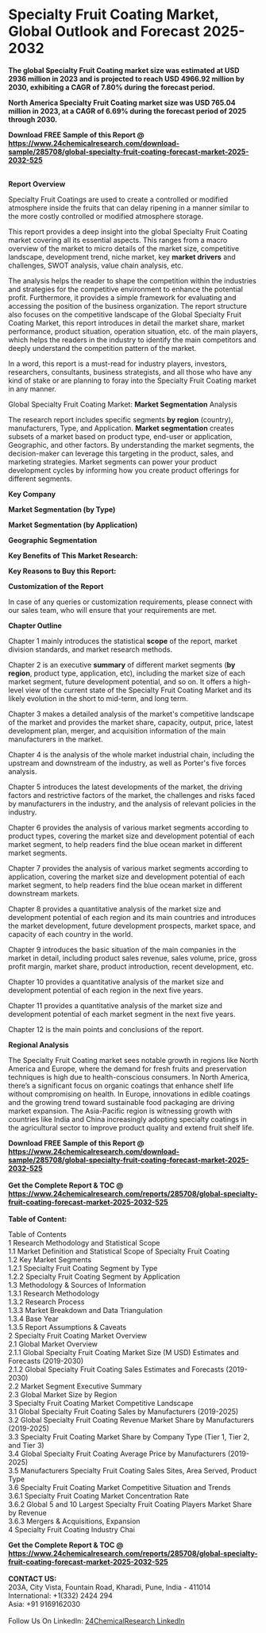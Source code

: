 <h1>Specialty Fruit Coating Market, Global Outlook and Forecast 2025-2032</h1><p><strong>The global Specialty Fruit Coating market size was estimated at USD 2936 million in 2023 and is projected to reach USD 4966.92 million by 2030, exhibiting a CAGR of 7.80% during the forecast period.</strong></p><p>
</p><p><strong>North America Specialty Fruit Coating market size was USD 765.04 million in 2023, at a CAGR of 6.69% during the forecast period of 2025 through 2030.</strong></p><div><b>Download FREE Sample of this Report @ 
            <a href="https://www.24chemicalresearch.com/download-sample/285708/global-specialty-fruit-coating-forecast-market-2025-2032-525">
            https://www.24chemicalresearch.com/download-sample/285708/global-specialty-fruit-coating-forecast-market-2025-2032-525</a></b></div><br><p>
</p><p><strong>Report Overview</strong></p><p>
</p><p>Specialty Fruit Coatings are used to create a controlled or modified atmosphere inside the fruits that can delay ripening in a manner similar to the more costly controlled or modified atmosphere storage.</p><p>
</p><p>This report provides a deep insight into the global Specialty Fruit Coating market covering all its essential aspects. This ranges from a macro overview of the market to micro details of the market size, competitive landscape, development trend, niche market, key <strong>market drivers</strong> and challenges, SWOT analysis, value chain analysis, etc.</p><p>
</p><p></p><p>
</p><p>The analysis helps the reader to shape the competition within the industries and strategies for the competitive environment to enhance the potential profit. Furthermore, it provides a simple framework for evaluating and accessing the position of the business organization. The report structure also focuses on the competitive landscape of the Global Specialty Fruit Coating Market, this report introduces in detail the market share, market performance, product situation, operation situation, etc. of the main players, which helps the readers in the industry to identify the main competitors and deeply understand the competition pattern of the market.</p><p>
</p><p>In a word, this report is a must-read for industry players, investors, researchers, consultants, business strategists, and all those who have any kind of stake or are planning to foray into the Specialty Fruit Coating market in any manner.</p><p>
</p><p>Global Specialty Fruit Coating Market: <strong>Market Segmentation</strong> Analysis</p><p>
</p><p>The research report includes specific segments <strong>by region</strong> (country), manufacturers, Type, and Application. <strong>Market segmentation</strong> creates subsets of a market based on product type, end-user or application, Geographic, and other factors. By understanding the market segments, the decision-maker can leverage this targeting in the product, sales, and marketing strategies. Market segments can power your product development cycles by informing how you create product offerings for different segments.</p><p>
</p><p></p><p>
<strong>Key Company</strong></p><p>
</p><p></p><p>
</p><p>
</p><p></p><p>
<strong>Market Segmentation (by Type)</strong></p><p>
</p><p></p><p>
</p><p>
</p><p></p><p>
<strong>Market Segmentation (by Application)</strong></p><p>
</p><p></p><p>
</p><p>
</p><p></p><p>
<strong>Geographic Segmentation</strong></p><p>
</p><p></p><p>
</p><p>
</p><p></p><p>
<strong>Key Benefits of This Market Research:</strong></p><p>
</p><p></p><p>
</p><p>
</p><p><strong>Key Reasons to Buy this Report:</strong></p><p>
</p><p>
</p><p><strong>Customization of the Report</strong></p><p>
</p><p>In case of any queries or customization requirements, please connect with our sales team, who will ensure that your requirements are met.</p><p>
</p><p><strong>Chapter Outline</strong></p><p>
</p><p>Chapter 1 mainly introduces the statistical <strong>scope</strong> of the report, market division standards, and market research methods.</p><p>
</p><p>Chapter 2 is an executive <strong>summary</strong> of different market segments (<strong>by region</strong>, product type, application, etc), including the market size of each market segment, future development potential, and so on. It offers a high-level view of the current state of the Specialty Fruit Coating Market and its likely evolution in the short to mid-term, and long term.</p><p>
</p><p>Chapter 3 makes a detailed analysis of the market's competitive landscape of the market and provides the market share, capacity, output, price, latest development plan, merger, and acquisition information of the main manufacturers in the market.</p><p>
</p><p>Chapter 4 is the analysis of the whole market industrial chain, including the upstream and downstream of the industry, as well as Porter's five forces analysis.</p><p>
</p><p>Chapter 5 introduces the latest developments of the market, the driving factors and restrictive factors of the market, the challenges and risks faced by manufacturers in the industry, and the analysis of relevant policies in the industry.</p><p>
</p><p>Chapter 6 provides the analysis of various market segments according to product types, covering the market size and development potential of each market segment, to help readers find the blue ocean market in different market segments.</p><p>
</p><p>Chapter 7 provides the analysis of various market segments according to application, covering the market size and development potential of each market segment, to help readers find the blue ocean market in different downstream markets.</p><p>
</p><p>Chapter 8 provides a quantitative analysis of the market size and development potential of each region and its main countries and introduces the market development, future development prospects, market space, and capacity of each country in the world.</p><p>
</p><p>Chapter 9 introduces the basic situation of the main companies in the market in detail, including product sales revenue, sales volume, price, gross profit margin, market share, product introduction, recent development, etc.</p><p>
</p><p>Chapter 10 provides a quantitative analysis of the market size and development potential of each region in the next five years.</p><p>
</p><p>Chapter 11 provides a quantitative analysis of the market size and development potential of each market segment in the next five years.</p><p>
</p><p>Chapter 12 is the main points and conclusions of the report.</p><p>
</p><p></p><p>
<strong>Regional Analysis</strong></p><p>
</p><p></p><p>
</p><p>The Specialty Fruit Coating market sees notable growth in regions like North America and Europe, where the demand for fresh fruits and preservation techniques is high due to health-conscious consumers. In North America, there’s a significant focus on organic coatings that enhance shelf life without compromising on health. In Europe, innovations in edible coatings and the growing trend toward sustainable food packaging are driving market expansion. The Asia-Pacific region is witnessing growth with countries like India and China increasingly adopting specialty coatings in the agricultural sector to improve product quality and extend fruit shelf life.</p><div><b>Download FREE Sample of this Report @ 
            <a href="https://www.24chemicalresearch.com/download-sample/285708/global-specialty-fruit-coating-forecast-market-2025-2032-525">
            https://www.24chemicalresearch.com/download-sample/285708/global-specialty-fruit-coating-forecast-market-2025-2032-525</a></b></div><br><div><b>Get the Complete Report & TOC @ 
            <a href="https://www.24chemicalresearch.com/reports/285708/global-specialty-fruit-coating-forecast-market-2025-2032-525">
            https://www.24chemicalresearch.com/reports/285708/global-specialty-fruit-coating-forecast-market-2025-2032-525</a></b></div><br>
            <b>Table of Content:</b><p>Table of Contents<br />
1 Research Methodology and Statistical Scope<br />
1.1 Market Definition and Statistical Scope of Specialty Fruit Coating<br />
1.2 Key Market Segments<br />
1.2.1 Specialty Fruit Coating Segment by Type<br />
1.2.2 Specialty Fruit Coating Segment by Application<br />
1.3 Methodology & Sources of Information<br />
1.3.1 Research Methodology<br />
1.3.2 Research Process<br />
1.3.3 Market Breakdown and Data Triangulation<br />
1.3.4 Base Year<br />
1.3.5 Report Assumptions & Caveats<br />
2 Specialty Fruit Coating Market Overview<br />
2.1 Global Market Overview<br />
2.1.1 Global Specialty Fruit Coating Market Size (M USD) Estimates and Forecasts (2019-2030)<br />
2.1.2 Global Specialty Fruit Coating Sales Estimates and Forecasts (2019-2030)<br />
2.2 Market Segment Executive Summary<br />
2.3 Global Market Size by Region<br />
3 Specialty Fruit Coating Market Competitive Landscape<br />
3.1 Global Specialty Fruit Coating Sales by Manufacturers (2019-2025)<br />
3.2 Global Specialty Fruit Coating Revenue Market Share by Manufacturers (2019-2025)<br />
3.3 Specialty Fruit Coating Market Share by Company Type (Tier 1, Tier 2, and Tier 3)<br />
3.4 Global Specialty Fruit Coating Average Price by Manufacturers (2019-2025)<br />
3.5 Manufacturers Specialty Fruit Coating Sales Sites, Area Served, Product Type<br />
3.6 Specialty Fruit Coating Market Competitive Situation and Trends<br />
3.6.1 Specialty Fruit Coating Market Concentration Rate<br />
3.6.2 Global 5 and 10 Largest Specialty Fruit Coating Players Market Share by Revenue<br />
3.6.3 Mergers & Acquisitions, Expansion<br />
4 Specialty Fruit Coating Industry Chai</p><div><b>Get the Complete Report & TOC @ 
            <a href="https://www.24chemicalresearch.com/reports/285708/global-specialty-fruit-coating-forecast-market-2025-2032-525">
            https://www.24chemicalresearch.com/reports/285708/global-specialty-fruit-coating-forecast-market-2025-2032-525</a></b></div><br><b>CONTACT US:</b><br>
            203A, City Vista, Fountain Road, Kharadi, Pune, India - 411014<br>
            International: +1(332) 2424 294<br>
            Asia: +91 9169162030 <br><br>
            Follow Us On LinkedIn: <a href="https://www.linkedin.com/company/24chemicalresearch/">24ChemicalResearch LinkedIn</a>